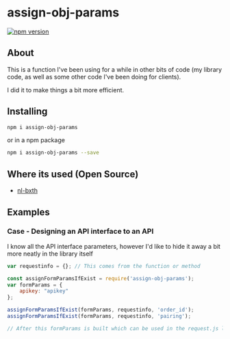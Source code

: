 # assign-obj-params

[![npm version](https://badge.fury.io/js/assign-obj-params.svg)](https://badge.fury.io/js/assign-obj-params)

## About

This is a function I've been using for a while in other bits of code (my library code, as well as some other code I've been doing for clients).

I did it to make things a bit more efficient.

## Installing

```bash
npm i assign-obj-params
```

or in a npm package

```bash
npm i assign-obj-params --save
```

## Where its used (Open Source)

* [nl-bxth](https://github.com/nolim1t/nl-bxth)

## Examples

### Case - Designing an API interface to an API

I know all the API interface parameters, however I'd like to hide it away a bit more neatly in the library itself

```javascript
var requestinfo = {}; // This comes from the function or method

const assignFormParamsIfExist = require('assign-obj-params');
var formParams = {
    apikey: "apikey"
};

assignFormParamsIfExist(formParams, requestinfo, 'order_id');
assignFormParamsIfExist(formParams, requestinfo, 'pairing');

// After this formParams is built which can be used in the request.js library to send as an API request

```


